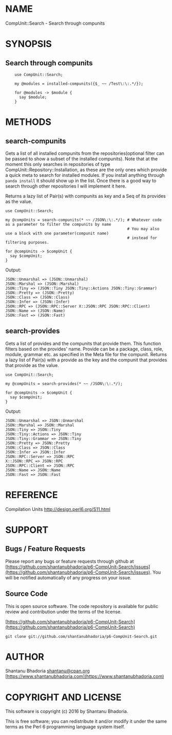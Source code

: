NAME
====

CompUnit::Search - Search through compunits

SYNOPSIS
========

Search through compunits
------------------------

        use CompUnit::Search;

        my @modules = installed-compunits({$_ ~~ /Test\:\:.*/});

        for @modules -> $module {
          say $module;
        }

METHODS
=======

search-compunits
----------------

Gets a list of all installed compunits from the repositories(optional filter can be passed to show a subset of the installed compunits). Note that at the moment this only searches in repositories of type CompUnit::Repository::Installation, as these are the only ones which provide a quick meta to search for installed modules. If you install anything through `panda install` it should show up in the list. Once there is a good way to search through other repositories I will implement it here.

Returns a lazy list of Pair(s) with compunits as key and a Seq of its provides as the value.

    use CompUnit::Search;

    my @compUnits = search-compunits(* ~~ /JSON\:\:.*/); # Whatever code as a parameter to filter the compunits by name
                                                         # You may also use a block with one parameter(compunit name)
                                                         # instead for filtering purposes.

    for @compUnits -> $compUnit {
      say $compUnit;
    }

Output:

    JSON::Unmarshal => (JSON::Unmarshal)
    JSON::Marshal => (JSON::Marshal)
    JSON::Tiny => (JSON::Tiny JSON::Tiny::Actions JSON::Tiny::Grammar)
    JSON::Pretty => (JSON::Pretty)
    JSON::Class => (JSON::Class)
    JSON::Infer => (JSON::Infer)
    JSON::RPC => (JSON::RPC::Server X::JSON::RPC JSON::RPC::Client)
    JSON::Name => (JSON::Name)
    JSON::Fast => (JSON::Fast)

search-provides
---------------

Gets a list of provides and the compunits that provide them. This function filters based on the provides' name. Provide can be a package, class, role, module, grammar etc. as specified in the Meta file for the compunit. Returns a lazy list of Pair(s) with a provide as the key and the compunit that provides that provide as the value.

    use CompUnit::Search;

    my @compUnits = search-provides(* ~~ /JSON\:\:.*/);

    for @compUnits -> $compUnit {
      say $compUnit;
    }

Output:

    JSON::Unmarshal => JSON::Unmarshal
    JSON::Marshal => JSON::Marshal
    JSON::Tiny => JSON::Tiny
    JSON::Tiny::Actions => JSON::Tiny
    JSON::Tiny::Grammar => JSON::Tiny
    JSON::Pretty => JSON::Pretty
    JSON::Class => JSON::Class
    JSON::Infer => JSON::Infer
    JSON::RPC::Server => JSON::RPC
    X::JSON::RPC => JSON::RPC
    JSON::RPC::Client => JSON::RPC
    JSON::Name => JSON::Name
    JSON::Fast => JSON::Fast

REFERENCE
=========

Compilation Units http://design.perl6.org/S11.html

SUPPORT
=======

Bugs / Feature Requests
-----------------------

Please report any bugs or feature requests through github at [https://github.com/shantanubhadoria/p6-CompUnit-Search/issues](https://github.com/shantanubhadoria/p6-CompUnit-Search/issues). You will be notified automatically of any progress on your issue.

Source Code
-----------

This is open source software. The code repository is available for public review and contribution under the terms of the license.

[https://github.com/shantanubhadoria/p6-CompUnit-Search](https://github.com/shantanubhadoria/p6-CompUnit-Search)

    git clone git://github.com/shantanubhadoria/p6-CompUnit-Search.git

AUTHOR
======

Shantanu Bhadoria <shantanu@cpan.org> [https://www.shantanubhadoria.com](https://www.shantanubhadoria.com)

COPYRIGHT AND LICENSE
=====================

This software is copyright (c) 2016 by Shantanu Bhadoria.

This is free software; you can redistribute it and/or modify it under the same terms as the Perl 6 programming language system itself.
